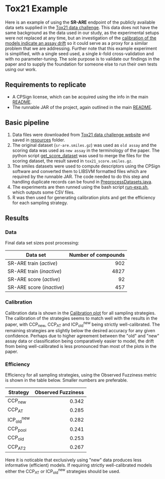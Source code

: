 # Tox21 Example 
Here is an example of using the **SR-ARE** endpoint of the publicly available data sets supplied in the [Tox21 data challenge](https://tripod.nih.gov/tox21/challenge/data.jsp#). This data does not have the same background as the data used in our study, as the experimental setups were not replaced at any time, but an investigation of the [calibration of the models indicate an assay drift](https://www.researchsquare.com/article/rs-220364/v1) so it could serve as a proxy for a similar problem that we are addressing. Further note that this example experiment is simplified, with a single seed used, a single *k*-fold cross-validation and with no parameter-tuning. The sole purpose is to validate our findings in the paper and to supply the foundation for someone else to run their own tests using our work.

## Requirements to replicate
- A CPSign license, which can be acquired using the info in the main [README](../README.md).
- The runnable JAR of the project, again outlined in the main [README](../README.md).

## Basic pipeline
1. Data files were downloaded from [Tox21 data challenge website](https://tripod.nih.gov/tox21/challenge/) and saved in [resources](resources) folder.
2. The original dataset (`sr-are.smiles.gz`) was used as `old assay` and the scoring data was used as `new assay` in the terminology of the paper. The python script [get_score_dataset](get_score_dataset.py) was used to merge the files for the scoring dataset, the result saved in `tox21_score.smiles.gz`.
3. The smiles datasets were used to compute descriptors using the CPSign software and converted them to LIBSVM formatted files which are required by the runnable JAR. The code needed to do this step and handling duplicate records can be found in [PreprocessDatasets.java](src/code/PreprocessDatasets.java).
4. The experiments are then runned using the bash script [run-exp.sh](run-exp.sh), which outputs some CSV files.
5. R was then used for generating calibration plots and get the efficiency for each sampling strategy. 

## Results

### Data 
Final data set sizes post processing:

| Data set | Number of compounds |
| -------- | ------------------: |
| SR-ARE train (_active_) | 902 |
| SR-ARE train (_inactive_) | 4827 |
| SR-ARE score (_active_) | 92 |
| SR-ARE score (_inactive_) | 457 |


### Calibration 
Calibration data is shown in the [Calibration plot](run_outputs/calibration_plot.pdf) for all sampling strategies. The calibration of the strategies seems to match well with the results in the paper, with CCP<sub>new</sub>, CCP<sub>AT</sub> and ICP<sub>old</sub><sup>new</sup> being strictly well-calibrated. The remaining strategies are slightly below the desired accuracy for any given confidence. Perhaps due to higher agreement between the "old" and "new" assay data or classification being comparatively easier to model, the drift from being well-calibrated is less pronounced than most of the plots in the paper. 


### Efficiency
Efficiency for all sampling strategies, using the Observed Fuzziness metric is shown in the table below. Smaller numbers are preferable.

| Strategy | Observed Fuzziness  |
| -------- | ------------------: |
| CCP<sub>new</sub> | 0.342 |
| CCP<sub>AT</sub> | 0.285 |
| ICP<sub>old</sub><sup>new</sup> | 0.282 |
| CCP<sub>pool</sub> | 0.241 |
| CCP<sub>old</sub> | 0.253 |
| CCP<sub>AT2</sub> | 0.267 |

 Here it is noticable that exclusively using "new" data produces less informative (efficient) models. If requiring strictly well-calibrated models either the CCP<sub>AT</sub> or ICP<sub>old</sub><sup>new</sup> strategies should be used. 
